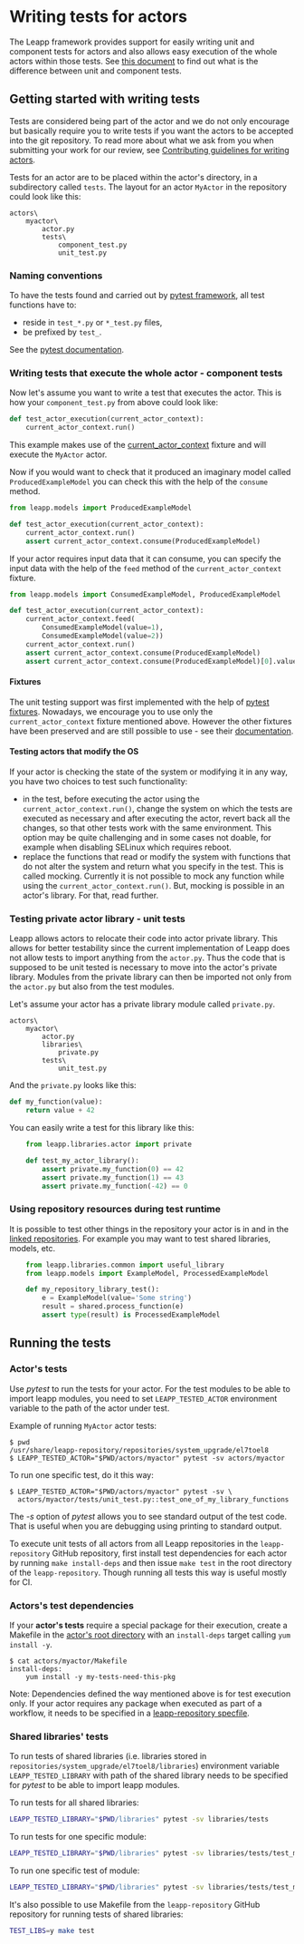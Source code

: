 # Writing tests for actors

The Leapp framework provides support for easily writing unit and component
tests for actors and also allows easy execution of the whole actors within
those tests. See [this document](https://github.com/oamg/leapp-repository/blob/master/docs/tests.md)
to find out what is the difference between unit and component tests.

## Getting started with writing tests

Tests are considered being part of the actor and we do not only encourage but
basically require you to write tests if you want the actors to be accepted into
the git repository. To read more about what we ask from you when submitting
your work for our review, see
[Contributing guidelines for writing actors](https://github.com/oamg/leapp-repository/blob/master/CONTRIBUTING.md).

Tests for an actor are to be placed within the actor's directory, in a
subdirectory called `tests`. The layout for an actor `MyActor` in the
repository could look like this:

```
actors\
    myactor\
        actor.py
        tests\
            component_test.py
            unit_test.py
```

### Naming conventions

To have the tests found and carried out by [pytest framework](https://pytest.org),
all test functions have to:
 - reside in `test_*.py` or `*_test.py` files,
 - be prefixed by `test_`.

See the [pytest documentation](https://docs.pytest.org/en/latest/goodpractices.html#tests-outside-application-code).

### Writing tests that execute the whole actor - component tests

Now let's assume you want to write a test that executes the actor. This is how
your `component_test.py` from above could look like:

```python
def test_actor_execution(current_actor_context):
    current_actor_context.run()
```

This example makes use of the [current_actor_context](pydoc/leapp.html#leapp.snactor.fixture.current_actor_context)
fixture and will execute the `MyActor` actor.

Now if you would want to check that it produced an imaginary model called
`ProducedExampleModel` you can check this with the help of the `consume`
method.

```python
from leapp.models import ProducedExampleModel

def test_actor_execution(current_actor_context):
    current_actor_context.run()
    assert current_actor_context.consume(ProducedExampleModel)
```

If your actor requires input data that it can consume, you can specify the
input data with the help of the `feed` method of the `current_actor_context`
fixture.

```python
from leapp.models import ConsumedExampleModel, ProducedExampleModel

def test_actor_execution(current_actor_context):
    current_actor_context.feed(
        ConsumedExampleModel(value=1),
        ConsumedExampleModel(value=2))
    current_actor_context.run()
    assert current_actor_context.consume(ProducedExampleModel)
    assert current_actor_context.consume(ProducedExampleModel)[0].value == 3
```

#### Fixtures

The unit testing support was first implemented with the help of
[pytest fixtures](https://docs.pytest.org/en/latest/fixture.html).
Nowadays, we encourage you to use only the `current_actor_context` fixture
mentioned above. However the other fixtures have been preserved and are
still possible to use - see their [documentation](pydoc/leapp.html#module-leapp.snactor.fixture).

#### Testing actors that modify the OS

If your actor is checking the state of the system or modifying it in any way,
you have two choices to test such functionality:
- in the test, before executing the actor using the
`current_actor_context.run()`, change the system on which the tests are executed
as necessary and after executing the actor, revert back all the changes, so that
other tests work with the same environment. This option may be quite challenging
and in some cases not doable, for example when disabling SELinux which requires
reboot.
- replace the functions that read or modify the system with functions that do
not alter the system and return what you specify in the test. This is called
mocking. Currently it is not possible to mock any function while using the
`current_actor_context.run()`. But, mocking is possible in an actor's library.
For that, read further.

### Testing private actor library - unit tests

Leapp allows actors to relocate their code into actor private library. This
allows for better testability since the current implementation of Leapp does
not allow tests to import anything from the `actor.py`. Thus the code that is
supposed to be unit tested is necessary to move into the actor's private
library. Modules from the private library can then be imported not only from
the `actor.py` but also from the test modules.

Let's assume your actor has a private library module called `private.py`.

```
actors\
    myactor\
        actor.py
        libraries\
            private.py
        tests\
            unit_test.py
```

And the `private.py` looks like this:

```python
def my_function(value):
    return value + 42
```

You can easily write a test for this library like this:

```python
    from leapp.libraries.actor import private

    def test_my_actor_library():
        assert private.my_function(0) == 42
        assert private.my_function(1) == 43
        assert private.my_function(-42) == 0
```

### Using repository resources during test runtime

It is possible to test other things in the repository your actor is in and in
the [linked repositories](repo-linking.html). For example you may want to test
shared libraries, models, etc.

```python
    from leapp.libraries.common import useful_library
    from leapp.models import ExampleModel, ProcessedExampleModel

    def my_repository_library_test():
        e = ExampleModel(value='Some string')
        result = shared.process_function(e)
        assert type(result) is ProcessedExampleModel
```

## Running the tests

### Actor's tests

Use _pytest_ to run the tests for your actor. For the test modules to be able to
import leapp modules, you need to set `LEAPP_TESTED_ACTOR` environment variable
to the path of the actor under test.

Example of running `MyActor` actor tests:

```
$ pwd
/usr/share/leapp-repository/repositories/system_upgrade/el7toel8
$ LEAPP_TESTED_ACTOR="$PWD/actors/myactor" pytest -sv actors/myactor
```

To run one specific test, do it this way:
```
$ LEAPP_TESTED_ACTOR="$PWD/actors/myactor" pytest -sv \
  actors/myactor/tests/unit_test.py::test_one_of_my_library_functions
```

The _-s_ option of _pytest_ allows you to see standard output of the test code.
That is useful when you are debugging using printing to standard output.

To execute unit tests of all actors from all Leapp repositories in the
`leapp-repository` GitHub repository, first install test dependencies for each
actor by running  `make install-deps` and then issue `make test` in the root
directory of the `leapp-repository`.
Though running all tests this way is useful mostly for CI.

### Actors's test dependencies

If your **actor's tests** require a special package for their execution, create a
Makefile in the [actor's root directory](repository-dir-layout.html) with an
`install-deps` target calling `yum install -y`.

```
$ cat actors/myactor/Makefile
install-deps:
	yum install -y my-tests-need-this-pkg
```

Note: Dependencies defined the way mentioned above is for test execution only.
If your actor requires any package when executed as part of a workflow, it
needs to be specified in a
[leapp-repository specfile](https://github.com/oamg/leapp-repository/blob/master/packaging/leapp-repository.spec).

### Shared libraries' tests

To run tests of shared libraries (i.e. libraries stored in
`repositories/system_upgrade/el7toel8/libraries`) environment variable
`LEAPP_TESTED_LIBRARY` with path of the shared library needs to be specified for
_pytest_ to be able to import leapp modules.


To run tests for all shared libraries:
```sh
LEAPP_TESTED_LIBRARY="$PWD/libraries" pytest -sv libraries/tests
```

To run tests for one specific module:
```sh
LEAPP_TESTED_LIBRARY="$PWD/libraries" pytest -sv libraries/tests/test_my_library.py
```

To run one specific test of module:
```sh
LEAPP_TESTED_LIBRARY="$PWD/libraries" pytest -sv libraries/tests/test_my_library.py::test_something
```

It's also possible to use Makefile from the `leapp-repository` GitHub repository
for running tests of shared libraries:

```sh
TEST_LIBS=y make test
```
